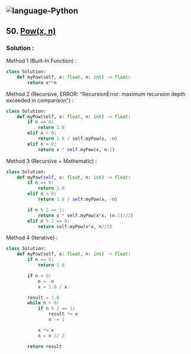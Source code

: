 ![language-Python](https://img.shields.io/badge/Python-ffd43b?style=for-the-badge&logo=PYTHON)
---

## 50. [Pow(x, n)](https://leetcode.com/problems/powx-n)

### Solution :

Method 1 (Built-In Function) :
```python
class Solution:
    def myPow(self, x: float, n: int) -> float:
        return x**n
```

Method 2 (Recursive, ERROR: "RecursionError: maximum recursion depth exceeded in comparison") :
```python
class Solution:
    def myPow(self, x: float, n: int) -> float:
        if n == 0:
            return 1.0
        elif n < 0:
            return 1.0 / self.myPow(x, -n)
        elif n > 0:
            return x * self.myPow(x, n-1)
```

Method 3 (Recursive + Mathematic) :
```python
class Solution:
    def myPow(self, x: float, n: int) -> float:
        if n == 0:
            return 1.0
        elif n < 0:
            return 1.0 / self.myPow(x, -n)

        if n % 2 == 1:
            return x * self.myPow(x*x, (n-1)//2)
        elif n % 2 == 0:
            return self.myPow(x*x, n//2)
```

Method 4 (Iterative) :
```python
class Solution:
    def myPow(self, x: float, n: int) -> float:
        if n == 0:
            return 1.0

        if n < 0:
            n = -n
            x = 1.0 / x

        result = 1.0
        while n > 0:
            if n % 2 == 1:
                result *= x
                n -= 1

            x *= x
            n = n // 2

        return result
```
